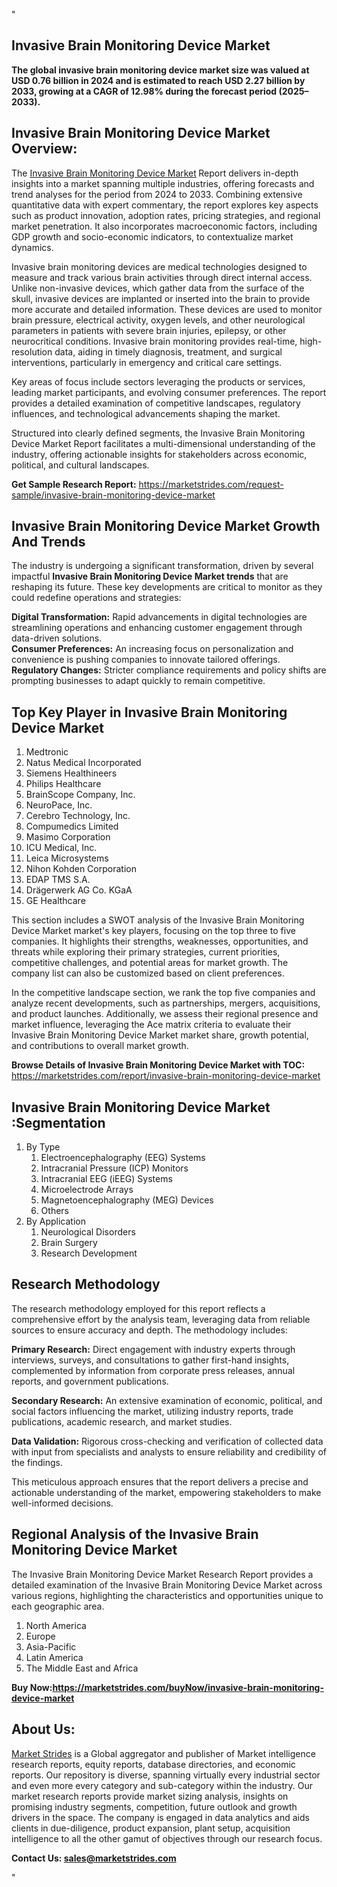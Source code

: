 "<h2>Invasive Brain Monitoring Device Market</h2>
<p><strong>The global invasive brain monitoring device market size was valued at USD 0.76 billion in 2024 and is estimated to reach USD 2.27 billion by 2033, growing at a CAGR of 12.98% during the forecast period (2025–2033).</strong></p>
<h2>Invasive Brain Monitoring Device Market Overview:</h2>
<p>The <a href=https://marketstrides.com/report/invasive-brain-monitoring-device-market>Invasive Brain Monitoring Device Market</a><strong> </strong>Report delivers in-depth insights into a market spanning multiple industries, offering forecasts and trend analyses for the period from 2024 to 2033. Combining extensive quantitative data with expert commentary, the report explores key aspects such as product innovation, adoption rates, pricing strategies, and regional market penetration. It also incorporates macroeconomic factors, including GDP growth and socio-economic indicators, to contextualize market dynamics.</p>
<p>Invasive brain monitoring devices are medical technologies designed to measure and track various brain activities through direct internal access. Unlike non-invasive devices, which gather data from the surface of the skull, invasive devices are implanted or inserted into the brain to provide more accurate and detailed information. These devices are used to monitor brain pressure, electrical activity, oxygen levels, and other neurological parameters in patients with severe brain injuries, epilepsy, or other neurocritical conditions. Invasive brain monitoring provides real-time, high-resolution data, aiding in timely diagnosis, treatment, and surgical interventions, particularly in emergency and critical care settings.</p>
<p>Key areas of focus include sectors leveraging the products or services, leading market participants, and evolving consumer preferences. The report provides a detailed examination of competitive landscapes, regulatory influences, and technological advancements shaping the market.</p>
<p>Structured into clearly defined segments, the Invasive Brain Monitoring Device Market Report facilitates a multi-dimensional understanding of the industry, offering actionable insights for stakeholders across economic, political, and cultural landscapes.</p>
<p><strong>Get Sample Research Report:</strong> <a href=https://marketstrides.com/request-sample/invasive-brain-monitoring-device-market>https://marketstrides.com/request-sample/invasive-brain-monitoring-device-market</a></p>
<h2>Invasive Brain Monitoring Device Market Growth And Trends</h2>
<p>The industry is undergoing a significant transformation, driven by several impactful <strong>Invasive Brain Monitoring Device Market trends</strong> that are reshaping its future. These key developments are critical to monitor as they could redefine operations and strategies:</p>
<p><strong>Digital Transformation:</strong> Rapid advancements in digital technologies are streamlining operations and enhancing customer engagement through data-driven solutions.<br /><strong>Consumer Preferences:</strong> An increasing focus on personalization and convenience is pushing companies to innovate tailored offerings.<br /><strong>Regulatory Changes:</strong> Stricter compliance requirements and policy shifts are prompting businesses to adapt quickly to remain competitive.</p>
<h2>Top Key Player in Invasive Brain Monitoring Device Market</h2>
<p><ol>
<li>Medtronic</li>
<li>Natus Medical Incorporated</li>
<li>Siemens Healthineers</li>
<li>Philips Healthcare</li>
<li>BrainScope Company, Inc.</li>
<li>NeuroPace, Inc.</li>
<li>Cerebro Technology, Inc.</li>
<li>Compumedics Limited</li>
<li>Masimo Corporation</li>
<li>ICU Medical, Inc.</li>
<li>Leica Microsystems</li>
<li>Nihon Kohden Corporation</li>
<li>EDAP TMS S.A.</li>
<li>Drägerwerk AG Co. KGaA</li>
<li>GE Healthcare</li>
</ol></p>
<p>This section includes a SWOT analysis of the Invasive Brain Monitoring Device Market market's key players, focusing on the top three to five companies. It highlights their strengths, weaknesses, opportunities, and threats while exploring their primary strategies, current priorities, competitive challenges, and potential areas for market growth. The company list can also be customized based on client preferences.</p>
<p>In the competitive landscape section, we rank the top five companies and analyze recent developments, such as partnerships, mergers, acquisitions, and product launches. Additionally, we assess their regional presence and market influence, leveraging the Ace matrix criteria to evaluate their Invasive Brain Monitoring Device Market market share, growth potential, and contributions to overall market growth.</p>
<p><strong>Browse Details of Invasive Brain Monitoring Device Market with TOC:</strong> <a href=https://marketstrides.com/report/invasive-brain-monitoring-device-market>https://marketstrides.com/report/invasive-brain-monitoring-device-market</a></p>
<h2>Invasive Brain Monitoring Device Market :Segmentation</h2>
<p><ol>
<li>By Type
<ol>
<li>Electroencephalography (EEG) Systems</li>
<li>Intracranial Pressure (ICP) Monitors</li>
<li>Intracranial EEG (iEEG) Systems</li>
<li>Microelectrode Arrays</li>
<li>Magnetoencephalography (MEG) Devices</li>
<li>Others</li>
</ol>
</li>
<li>By Application
<ol>
<li>Neurological Disorders</li>
<li>Brain Surgery</li>
<li>Research Development</li>
</ol></li></ol></p>
<h2>Research Methodology</h2>
<p>The research methodology employed for this report reflects a comprehensive effort by the analysis team, leveraging data from reliable sources to ensure accuracy and depth. The methodology includes:</p>
<p><strong>Primary Research:</strong> Direct engagement with industry experts through interviews, surveys, and consultations to gather first-hand insights, complemented by information from corporate press releases, annual reports, and government publications.</p>
<p><strong>Secondary Research:</strong> An extensive examination of economic, political, and social factors influencing the market, utilizing industry reports, trade publications, academic research, and market studies.</p>
<p><strong>Data Validation:</strong> Rigorous cross-checking and verification of collected data with input from specialists and analysts to ensure reliability and credibility of the findings.</p>
<p>This meticulous approach ensures that the report delivers a precise and actionable understanding of the market, empowering stakeholders to make well-informed decisions.</p>
<h2>Regional Analysis of the Invasive Brain Monitoring Device Market</h2>
<p>The Invasive Brain Monitoring Device Market Research Report provides a detailed examination of the Invasive Brain Monitoring Device Market across various regions, highlighting the characteristics and opportunities unique to each geographic area.</p>
<p><ol>
<li>North America</li>
<li>Europe</li>
<li>Asia-Pacific</li>
<li>Latin America</li>
<li>The Middle East and Africa</li>
</ol></p>
<p><strong>Buy Now:<a href=https://marketstrides.com/buyNow/invasive-brain-monitoring-device-market?price=single_price>https://marketstrides.com/buyNow/invasive-brain-monitoring-device-market</a></strong></p>
<h2>About Us:</h2>
<p><a href=https://marketstrides.com/>Market Strides</a> is a Global aggregator and publisher of Market intelligence research reports, equity reports, database directories, and economic reports. Our repository is diverse, spanning virtually every industrial sector and even more every category and sub-category within the industry. Our market research reports provide market sizing analysis, insights on promising industry segments, competition, future outlook and growth drivers in the space. The company is engaged in data analytics and aids clients in due-diligence, product expansion, plant setup, acquisition intelligence to all the other gamut of objectives through our research focus.</p>
<p><strong>Contact Us: <a href=mailto:sales@marketstrides.com>sales@marketstrides.com</a></strong></p>"
